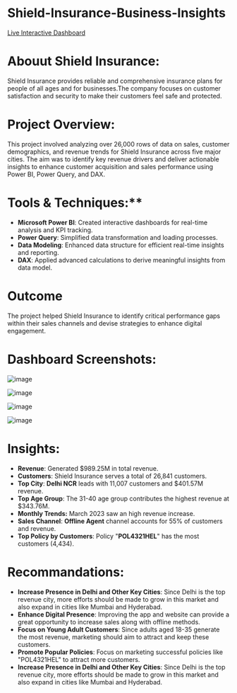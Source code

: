 # Shield-Insurance-Business-Insights

[Live Interactive Dashboard](https://app.powerbi.com/view?r=eyJrIjoiZjk4NDhiYjUtYzQ0ZS00NzJjLTk3ZTAtOGY3OTI5ODFkYTk2IiwidCI6ImM2ZTU0OWIzLTVmNDUtNDAzMi1hYWU5LWQ0MjQ0ZGM1YjJjNCJ9&pageName=8be570d37e8d7339534e)

# **Abouut Shield Insurance:**

Shield Insurance provides reliable and comprehensive insurance plans for people of all ages and for businesses.The company focuses on customer satisfaction and security to make their customers feel safe and protected.

# Project Overview:
This project involved analyzing over 26,000 rows of data on sales, customer demographics, and revenue trends for Shield Insurance across five major cities. The aim was to identify key revenue drivers and deliver actionable insights to enhance customer acquisition and sales performance using Power BI, Power Query, and DAX.

# Tools & Techniques:**

- **Microsoft Power BI**: Created interactive dashboards for real-time analysis and KPI tracking.
- **Power Query**: Simplified data transformation and loading processes.
-  **Data Modeling**: Enhanced data structure for efficient real-time insights and reporting.
- **DAX**: Applied advanced calculations to derive meaningful insights from data model.

# Outcome
The project helped Shield Insurance to identify critical performance gaps within their sales channels and devise strategies to enhance digital engagement.

# Dashboard Screenshots:

![image](https://github.com/user-attachments/assets/eb531df8-0af3-44d5-b96d-23a5566cefc6)

![image](https://github.com/user-attachments/assets/8380b183-1d34-4fe1-a580-822037de88cf)

![image](https://github.com/user-attachments/assets/ada88f6b-1124-4950-a9ee-64791c3f77cb)


![image](https://github.com/user-attachments/assets/482a20c2-a44c-447b-bb85-c586cfd0a067)

# Insights:
- **Revenue**: Generated $989.25M in total revenue.
- **Customers**: Shield Insurance serves a total of 26,841 customers.
- **Top City**: **Delhi NCR** leads with 11,007 customers and $401.57M revenue.
- **Top Age Group**: The 31-40 age group contributes the highest revenue at $343.76M.
- **Monthly Trends:** March 2023 saw an high revenue increase.
- **Sales Channel**: **Offline Agent** channel accounts for 55% of customers and revenue.
- **Top Policy by Customers**: Policy "**POL4321HEL**" has the most customers (4,434).

# Recommandations: 

- **Increase Presence in Delhi and Other Key Cities**: Since Delhi is the top revenue city, more efforts should be made to grow in this market and also expand in cities like Mumbai and Hyderabad.
- **Enhance Digital Presence**: Improving the app and website can provide a great opportunity to increase sales along with offline methods.
- **Focus on Young Adult Customers**: Since adults aged 18-35 generate the most revenue, marketing should aim to attract and keep these customers.
- **Promote Popular Policies**: Focus on marketing successful policies like "POL4321HEL" to attract more customers.
- **Increase Presence in Delhi and Other Key Cities**: Since Delhi is the top revenue city, more efforts should be made to grow in this market and also expand in cities like Mumbai and Hyderabad.
